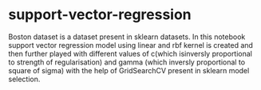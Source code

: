 # support-vector-regression
Boston dataset is a dataset present in sklearn datasets.
In this notebook support vector regression model using linear and rbf kernel is created and then further played with different values of c(which isinversly proportional to strength of regularisation) and gamma (which inversly proportional to square of sigma) with the help of GridSearchCV present in sklearn model selection.

